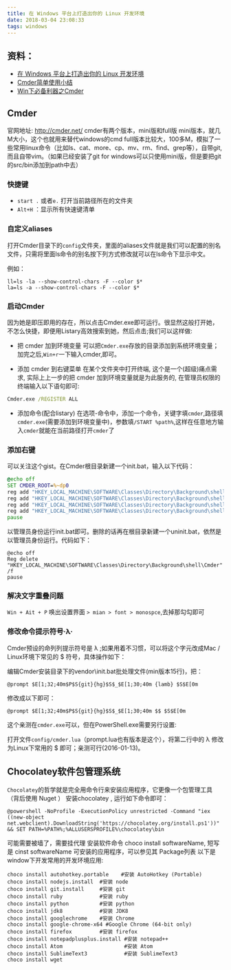 ```yaml
---
title: 在 Windows 平台上打造出你的 Linux 开发环境
date: 2018-03-04 23:08:33
tags: windows
---
```


## 资料：
- [在 Windows 平台上打造出你的 Linux 开发环境][1]
- [Cmder简单使用小结][2]
- [Win下必备利器之Cmder][3]


## Cmder
官网地址: http://cmder.net/
cmder有两个版本，mini版和full版
mini版本，就几M大小，这个也就用来替代windows的cmd
full版本比较大，100多M，模拟了一些常用linux命令（比如ls、cat、more、cp、mv、rm、find、grep等），自带git,而且自带vim。（如果已经安装了git for windows可以只使用mini版，但是要把git的src/bin添加到path中去）

### 快捷键

- `start .`  或者`e.` 打开当前路径所在的文件夹
- `Alt+H` ：显示所有快速键清单

### 自定义aliases

打开Cmder目录下的`config`文件夹，里面的aliases文件就是我们可以配置的别名文件，只需将里面ls命令的别名按下列方式修改就可以在ls命令下显示中文。

例如：
```
ll=ls -la --show-control-chars -F --color $*
la=ls -a --show-control-chars -F --color $*
```

### 启动Cmder

因为她是即压即用的存在，所以点击Cmder.exe即可运行。很显然这般打开她，不怎么快捷，即便用Listary高效搜索到她，然后点击;我们可以这样做:

- 把 cmder 加到环境变量
可以把`Cmder.exe`存放的目录添加到系统环境变量；加完之后,`Win+r`一下输入cmder,即可。

- 添加 cmder 到右键菜单
在某个文件夹中打开终端, 这个是一个(超级)痛点需求, 实际上上一步的把 cmder 加到环境变量就是为此服务的, 在管理员权限的终端输入以下语句即可:

```cmd
Cmder.exe /REGISTER ALL
```

- 添加命令(配合listary)
在选项-命令中，添加一个命令，关键字填`cmder`,路径填`cmder.exe`(需要添加到环境变量中)，参数填`/START %path%`,这样在任意地方输入`cmder`就能在当前路径打开`cmder`了

### 添加右键

可以关注这个gist。在Cmder根目录新建一个init.bat，输入以下代码：
```bat
@echo off
SET CMDER_ROOT=%~dp0
reg add "HKEY_LOCAL_MACHINE\SOFTWARE\Classes\Directory\Background\shell\Cmder" /ve /d "Cmder Here" /f
reg add "HKEY_LOCAL_MACHINE\SOFTWARE\Classes\Directory\Background\shell\Cmder" /v "Icon" /d "\"%CMDER_ROOT%cmder.exe\"" /f
reg add "HKEY_LOCAL_MACHINE\SOFTWARE\Classes\Directory\Background\shell\Cmder" /v "Extended" /f
reg add "HKEY_LOCAL_MACHINE\SOFTWARE\Classes\Directory\Background\shell\Cmder\command" /ve /d "\"%CMDER_ROOT%cmder.exe\" \"%%V\"" /f
pause
```

以管理员身份运行init.bat即可。删除的话再在根目录新建一个uninit.bat，依然是以管理员身份运行。代码如下：
```
@echo off
Reg delete "HKEY_LOCAL_MACHINE\SOFTWARE\Classes\Directory\Background\shell\Cmder" /f
pause
```

### 解决文字重叠问题

`Win + Ait + P` 唤出设置界面 `> mian > font > monospce`,去掉那勾勾即可

### 修改命令提示符号·λ·

Cmder预设的命列列提示符号是 λ ;如果用着不习惯，可以将这个字元改成Mac / Linux环境下常见的 $ 符号，具体操作如下：

编辑Cmder安装目录下的vendor\init.bat批处理文件(min版本15行)，把：
```
@prompt $E[1;32;40m$P$S{git}{hg}$S$_$E[1;30;40m {lamb} $S$E[0m
```
修改成以下即可：
```
@prompt $E[1;32;40m$P$S{git}{hg}$S$_$E[1;30;40m $$ $S$E[0m
```
这个亲测在`cmder.exe`可以，但在PowerShell.exe需要另行设置:

打开文件`config/cmder.lua`（prompt.lua也有版本是这个），将第二行中的 λ 修改为Linux下常用的 $ 即可；亲测可行(2016-01-13)。


## Chocolatey软件包管理系统

`Chocolatey`的哲学就是完全用命令行来安装应用程序，它更像一个包管理工具（背后使用 Nuget ）
安装chocolatey , 运行如下命令即可：

    @powershell -NoProfile -ExecutionPolicy unrestricted -Command "iex ((new-object net.webclient).DownloadString('https://chocolatey.org/install.ps1'))" && SET PATH=%PATH%;%ALLUSERSPROFILE%\chocolatey\bin

可能需要被墙了，需要挂代理
安装软件命令 choco install softwareName, 短写是 cinst softwareName
可安装的应用程序，可以参见其 Package列表
以下是window下开发常用的开发环境应用:
```
choco install autohotkey.portable    #安装 AutoHotkey (Portable)
choco install nodejs.install  #安装 node
choco install git.install     #安装 git
choco install ruby            #安装 ruby
choco install python          #安装 python
choco install jdk8            #安装 JDK8
choco install googlechrome    #安装 Chrome
choco install google-chrome-x64 #Google Chrome (64-bit only) 
choco install firefox         #安装 firefox
choco install notepadplusplus.install #安装 notepad++
choco install Atom                    #安装 Atom
choco install SublimeText3            #安装 SublimeText3
choco install wget
```

  [1]: http://www.oschina.net/news/46712/develop-on-windows-as-if-it-was-unix "在 Windows 平台上打造出你的 Linux 开发环境"
  [2]: https://github.com/Just1n/Posts/blob/master/Cmder简单使用小结.md "Cmder简单使用小结"
  [3]: http://www.cnblogs.com/jadeboy/p/5132423.html "Win下必备利器之Cmder"
  [4]: http://cmder.net/